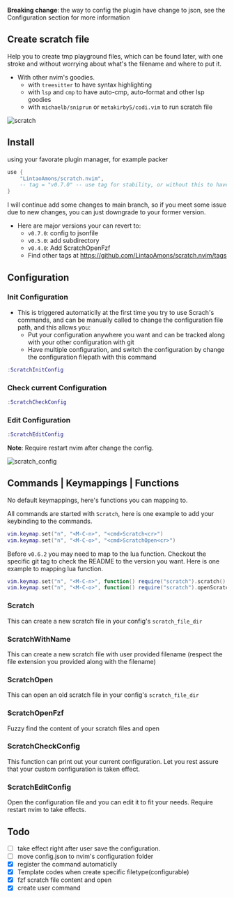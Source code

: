 **Breaking change**: the way to config the plugin have change to json, see the Configuration section for more information

## Create scratch file

Help you to create tmp playground files, which can be found later, 
with one stroke and without worrying about what's the filename and where to put it.

- With other nvim's goodies.
  - with `treesitter` to have syntax highlighting
  - with `lsp` and `cmp` to have auto-cmp, auto-format and other lsp goodies
  - with `michaelb/sniprun` or `metakirby5/codi.vim` to run scratch file
  
![scratch](https://user-images.githubusercontent.com/95092244/198858745-b3bc9982-e3e8-44fb-b690-7edca030235e.gif)

## Install

using your favorate plugin manager, for example packer

```lua
use {
	"LintaoAmons/scratch.nvim",
	-- tag = "v0.7.0" -- use tag for stability, or without this to have latest fixed and functions
}
```

I will continue add some changes to main branch, so if you meet some issue due to new changes, you can just downgrade to your former version.

- Here are major versions your can revert to:
    - `v0.7.0`: config to jsonfile
    - `v0.5.0`: add subdirectory
    - `v0.4.0`: Add ScratchOpenFzf
    - Find other tags at https://github.com/LintaoAmons/scratch.nvim/tags

## Configuration

### Init Configuration

- This is triggered automaticlly at the first time you try to use Scrach's commands, and can be manually called to change the configuration file path, and this allows you:
  - Put your configuration anywhere you want and can be tracked along with your other configuration with git
  - Have multiple configuration, and switch the configuration by change the configuration filepath with this command

```lua
:ScratchInitConfig
```

### Check current Configuration

```lua
:ScratchCheckConfig
```

### Edit Configuration

```lua
:ScratchEditConfig
```

**Note**: Require restart nvim after change the config.

![scratch_config](https://user-images.githubusercontent.com/95092244/227540633-d256fcda-1c80-4ea0-b416-bde872d52571.gif)

## Commands | Keymappings | Functions

No default keymappings, here's functions you can mapping to.

All commands are started with `Scratch`, here is one example to add your keybinding to the commands.

```lua
vim.keymap.set("n", "<M-C-n>", "<cmd>Scratch<cr>")
vim.keymap.set("n", "<M-C-o>", "<cmd>ScratchOpen<cr>")
```

Before `v0.6.2` you may need to map to the lua function. Checkout the specific git tag to check the README to the version you want. Here is one example to mapping lua function.

```lua
vim.keymap.set("n", "<M-C-n>", function() require("scratch").scratch() end)
vim.keymap.set("n", "<M-C-o>", function() require("scratch").openScratch() end)
```

### Scratch

This can create a new scratch file in your config's `scratch_file_dir`

### ScratchWithName

This can create a new scratch file with user provided filename (respect the file extension you provided along with the filename)

### ScratchOpen

This can open an old scratch file in your config's `scratch_file_dir`

### ScratchOpenFzf

Fuzzy find the content of your scratch files and open

### ScratchCheckConfig

This function can print out your current configuration. Let you rest assure that your custom configuration is taken effect.

### ScratchEditConfig

Open the configuration file and you can edit it to fit your needs. Require restart nvim to take effects.

## Todo

- [ ] take effect right after user save the configuration.
- [ ] move config.json to nvim's configuration folder
- [x] register the command automaticlly
- [x] Template codes when create specific filetype(configurable)
- [x] fzf scratch file content and open
- [x] create user command
